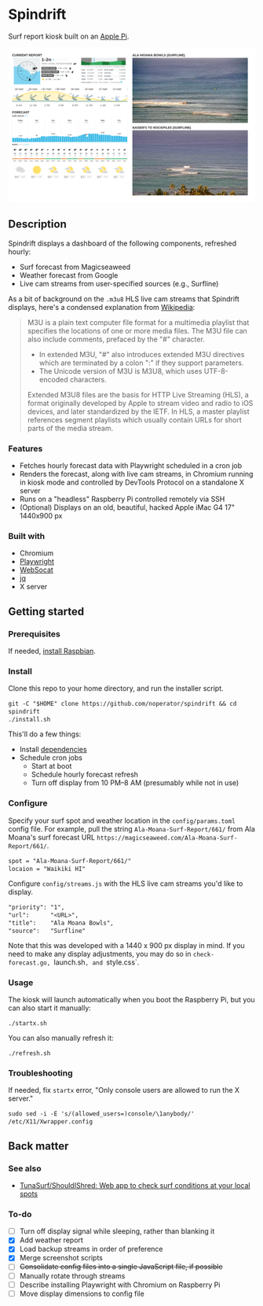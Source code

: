 # Spindrift

Surf report kiosk built on an [Apple Pi](https://imgur.com/gallery/4I8jm).

<div align="center">
  <kbd>
    <img src="screenshot.png" />
  </kbd>
</div>

## Description

Spindrift displays a dashboard of the following components, refreshed hourly:
- Surf forecast from Magicseaweed
- Weather forecast from Google
- Live cam streams from user-specified sources (e.g., Surfline)

As a bit of background on the `.m3u8` HLS live cam streams that Spindrift displays, here's a condensed explanation from [Wikipedia](https://en.wikipedia.org/wiki/M3U):
> M3U is a plain text computer file format for a multimedia playlist that specifies the locations of one or more media files. The M3U file can also include comments, prefaced by the "#" character.
> - In extended M3U, "#" also introduces extended M3U directives which are terminated by a colon ":" if they support parameters.
> - The Unicode version of M3U is M3U8, which uses UTF-8-encoded characters.
>
> Extended M3U8 files are the basis for HTTP Live Streaming (HLS), a format originally developed by Apple to stream video and radio to iOS devices, and later standardized by the IETF. In HLS, a master playlist references segment playlists which usually contain URLs for short parts of the media stream.

### Features

- Fetches hourly forecast data with Playwright scheduled in a cron job
- Renders the forecast, along with live cam streams, in Chromium running in kiosk mode and controlled by DevTools Protocol on a standalone X server
- Runs on a "headless" Raspberry Pi controlled remotely via SSH
- (Optional) Displays on an old, beautiful, hacked Apple iMac G4 17" 1440x900 px

### Built with

- Chromium
- [Playwright](https://playwright.dev)
- [WebSocat](https://github.com/vi/websocat)
- [jq](https://github.com/stedolan/jq)
- X server

## Getting started

### Prerequisites

If needed, [install Raspbian](https://github.com/noperator/guides/blob/master/install_raspbian.md).

### Install

Clone this repo to your home directory, and run the installer script.

```
git -C "$HOME" clone https://github.com/noperator/spindrift && cd spindrift
./install.sh
```

This'll do a few things:
- Install [dependencies](#built-with)
- Schedule cron jobs
  - Start at boot
  - Schedule hourly forecast refresh
  - Turn off display from 10 PM–8 AM (presumably while not in use)

### Configure

Specify your surf spot and weather location in the `config/params.toml` config file. For example, pull the string `Ala-Moana-Surf-Report/661/` from Ala Moana's surf forecast URL `https://magicseaweed.com/Ala-Moana-Surf-Report/661/`.

```
spot = "Ala-Moana-Surf-Report/661/"
locaion = "Waikiki HI"
```

Configure `config/streams.js` with the HLS live cam streams you'd like to display.

```
"priority": "1",
"url":      "<URL>",
"title":    "Ala Moana Bowls",
"source":   "Surfline"
```

Note that this was developed with a 1440 x 900 px display in mind. If you need to make any display adjustments, you may do so in `check-forecast.go, `launch.sh`, and `style.css`.

### Usage

The kiosk will launch automatically when you boot the Raspberry Pi, but you can also start it manually:

```
./startx.sh
```

You can also manually refresh it:

```
./refresh.sh
```

### Troubleshooting

If needed, fix `startx` error, "Only console users are allowed to run the X server."

```
sudo sed -i -E 's/(allowed_users=)console/\1anybody/' /etc/X11/Xwrapper.config
```

## Back matter

### See also

- [TunaSurf/ShouldIShred: Web app to check surf conditions at your local spots](https://github.com/TunaSurf/ShouldIShred)

### To-do

- [ ] Turn off display signal while sleeping, rather than blanking it
- [x] Add weather report
- [x] Load backup streams in order of preference
- [x] Merge screenshot scripts
- [ ] ~~Consolidate config files into a single JavaScript file, if possible~~
- [ ] Manually rotate through streams
- [ ] Describe installing Playwright with Chromium on Raspberry Pi
- [ ] Move display dimensions to config file

